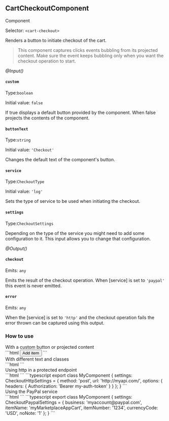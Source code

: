 ## CartCheckoutComponent
<span class="badge badge-warning">Component</span>

Selector: `<cart-checkout>`

Renders a button to initiate checkout of the cart.



<blockquote class="doc note bg-light">This component captures clicks events bubbling from its projected content. Make sure the event keeps bubbling only when
you want the checkout operation to start.</blockquote>



*@Input()*


#### `custom`
Type:`boolean`

Initial value: `false`

If true displays a default button provided by the component. When false projects the contents of the component.



#### `buttonText`
Type:`string`

Initial value: `'Checkout'`

Changes the default text of the component's button.



#### `service`
Type:`CheckoutType`

Initial value: `'log'`

Sets the type of service to be used when initiating the checkout.



#### `settings`
Type:`CheckoutSettings`

Depending on the type of the service you might need to add some configuration to it. This input allows you to change that
configuration.




*@Output()*



#### `checkout`
Emits: `any`

Emits the result of the checkout operation. When [service] is set to `'paypal'` this event is never emitted.



#### `error`
Emits: `any`

When the [service] is set to `'http'` and the checkout operation fails the error thrown can be captured using this output.







































### How to use

<div class="how-to-use">With a custom button or projected content</div>
```html
<cart-checkout [custom]="true">
   <button type="button" class="my-custom-class">Add item</button>
</cart-checkout>
```


<div class="how-to-use">With different text and classes</div>
```html
<cart-checkout [buttonText]="'Add item'" buttonClass="'my-custom-class'">
</cart-checkout>
```


<div class="how-to-use">Using http in a protected endpoint</div>
```html
<cart-checkout [service]="'http'" settings="settings">
</cart-checkout>
```
```typescript
export class MyComponent {
  settings: CheckoutHttpSettings = {
    method: 'post',
    url: 'http://myapi.com/',
    options: { headers: { Authorization: 'Bearer my-auth-token' } }
  };
}
```


<div class="how-to-use">Using the PayPal service</div>
```html
<cart-checkout [service]="'paypal'" settings="settings">
</cart-checkout>
```
```typescript
export class MyComponent {
 settings: CheckoutPaypalSettings = {
   business: 'myaccount@paypal.com',
   itemName: 'myMarketplaceAppCart',
   itemNumber: '1234',
   currencyCode: 'USD',
   noNote: '1'
 };
}
```



